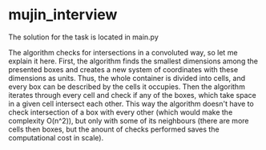 # mujin_interview

The solution for the task is located in main.py

The algorithm checks for intersections in a convoluted way, so let me explain it here. 
First, the algorithm finds the smallest dimensions among the presented boxes and creates a new system of coordinates with these dimensions as units. Thus, the whole container is divided into cells, and every box can be described by the cells it occupies. Then the algorithm iterates through every cell and check if any of the boxes, which take space in a given cell intersect each other. This way the algorithm doesn't have to check intersection of a box with every other (which would make the complexity O(n^2)), but only with some of its neighbours (there are more cells then boxes, but the anount of checks performed saves the computational cost in scale).